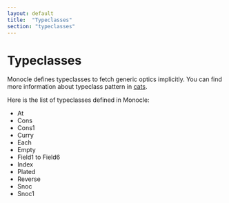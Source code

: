 ```yaml
---
layout: default
title:  "Typeclasses"
section: "typeclasses"
---
```


# Typeclasses

Monocle defines typeclasses to fetch generic optics implicitly. You can find more information about typeclass pattern in 
[cats](http://typelevel.org/cats/typeclasses.html).

Here is the list of typeclasses defined in Monocle:

-   At
-   Cons
-   Cons1
-   Curry
-   Each
-   Empty
-   Field1 to Field6
-   Index
-   Plated
-   Reverse
-   Snoc
-   Snoc1
